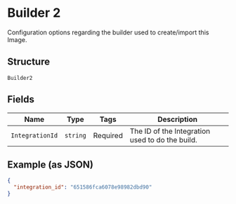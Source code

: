 
# Builder 2

Configuration options regarding the builder used to create/import this Image.

## Structure

`Builder2`

## Fields

| Name | Type | Tags | Description |
|  --- | --- | --- | --- |
| `IntegrationId` | `string` | Required | The ID of the Integration used to do the build. |

## Example (as JSON)

```json
{
  "integration_id": "651586fca6078e98982dbd90"
}
```

